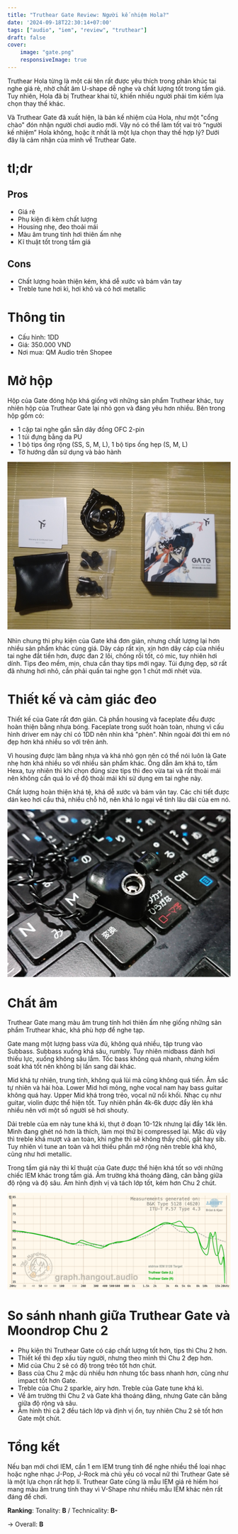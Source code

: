 ```yaml
---
title: "Truthear Gate Review: Người kế nhiệm Hola?"
date: '2024-09-18T22:30:14+07:00'
tags: ["audio", "iem", "review", "truthear"]
draft: false
cover:
    image: "gate.png"
    responsiveImage: true
---
```


Truthear Hola từng là một cái tên rất được yêu thích trong phân khúc tai nghe giá rẻ, nhờ chất âm U-shape dễ nghe và chất lượng tốt trong tầm giá. Tuy nhiên, Hola đã bị Truthear khai tử, khiến nhiều người phải tìm kiếm lựa chọn thay thế khác.

Và Truthear Gate đã xuất hiện, là bản kế nhiệm của Hola, như một "cổng chào" đón nhận người chơi audio mới. Vậy nó có thể làm tốt vai trò “người kế nhiệm” Hola không, hoặc ít nhất là một lựa chọn thay thế hợp lý? Dưới đây là cảm nhận của mình về Truthear Gate.

# tl;dr
## Pros
- Giá rẻ
- Phụ kiện đi kèm chất lượng
- Housing nhẹ, đeo thoải mái
- Màu âm trung tính hơi thiên ấm nhẹ
- Kĩ thuật tốt trong tầm giá

## Cons
- Chất lượng hoàn thiện kém, khá dễ xước và bám vân tay
- Treble tune hơi kì, hơi khô và có hơi metallic

# Thông tin
- Cấu hình: 1DD
- Giá: 350.000 VND
- Nơi mua: QM Audio trên Shopee

# Mở hộp
Hộp của Gate đóng hộp khá giống với những sản phẩm Truthear khác, tuy nhiên hộp của Truthear Gate lại nhỏ gọn và đáng yêu hơn nhiều. Bên trong hộp gồm có:
- 1 cặp tai nghe gắn sẵn dây đồng OFC 2-pin
- 1 túi đựng bằng da PU
- 1 bộ tips ống rộng (SS, S, M, L), 1 bộ tips ống hẹp (S, M, L)
- Tờ hướng dẫn sử dụng và bảo hành

![unbox](gate-unbox.jpeg)

Nhìn chung thì phụ kiện của Gate khá đơn giản, nhưng chất lượng lại hơn nhiều sản phẩm khác cùng giá. Dây cáp rất xịn, xịn hơn dây cáp của nhiều tai nghe đắt tiền hơn, được đan 2 lõi, chống rối tốt, có mic, tuy nhiên hơi dính. Tips đeo mềm, mịn, chưa cần thay tips mới ngay. Túi đựng đẹp, sờ rất đã nhưng hơi nhỏ, cần phải quấn tai nghe gọn 1 chút mới nhét vừa.

# Thiết kế và cảm giác đeo
Thiết kế của Gate rất đơn giản. Cả phần housing và faceplate đều được hoàn thiện bằng nhựa bóng. Faceplate trong suốt hoàn toàn, nhưng vì cấu hình driver em này chỉ có 1DD nên nhìn khá "phèn". Nhìn ngoài đời thì em nó đẹp hơn khá nhiều so với trên ảnh.

Vì housing được làm bằng nhựa và khá nhỏ gọn nên có thể nói luôn là Gate nhẹ hơn khá nhiều so với nhiều sản phẩm khác. Ống dẫn âm khá to, tầm Hexa, tuy nhiên thì khi chọn đúng size tips thì đeo vừa tai và rất thoải mái nên không cần quá lo về độ thoải mái khi sử dụng em tai nghe này.

Chất lượng hoàn thiện khá tệ, khá dễ xước và bám vân tay. Các chi tiết được dán keo hơi cẩu thả, nhiều chỗ hở, nên khá lo ngại về tính lâu dài của em nó.

![nozzle](gate-nozzle.jpeg)

# Chất âm
Truthear Gate mang màu âm trung tính hơi thiên ấm nhẹ giống những sản phẩm Truthear khác, khá phù hợp để nghe tạp.

Gate mang một lượng bass vừa đủ, không quá nhiều, tập trung vào Subbass. Subbass xuống khá sâu, rumbly. Tuy nhiên midbass đánh hơi thiếu lực, xuống không sâu lắm. Tốc bass không quá nhanh, nhưng kiểm soát khá tốt nên không bị lấn sang dải khác.

Mid khá tự nhiên, trung tính, không quá lùi mà cũng không quá tiến. Âm sắc tự nhiên và hài hòa. Lower Mid hơi mỏng, nghe vocal nam hay bass guitar không quá hay. Upper Mid khá trong trẻo, vocal nữ nổi khối. Nhạc cụ như guitar, violin được thể hiện tốt. Tuy nhiên phần 4k-6k được đẩy lên khá nhiều nên với một số người sẽ hơi shouty.

Dải treble của em này tune khá kì, thụt ở đoạn 10-12k nhưng lại đẩy 14k lên. Mình đang ghét nó hơn là thích, làm mọi thứ bị compressed lại. Mặc dù vậy thì treble khá mượt và an toàn, khi nghe thì sẽ không thấy chói, gắt hay sib. Tuy nhiên vì tune an toàn và hơi thiếu phần mở rộng nên treble khá khô, cũng như hơi metallic.

Trong tầm giá này thì kĩ thuật của Gate được thể hiện khá tốt so với những chiếc IEM khác trong tầm giá. Âm trường khá thoáng đãng, cân bằng giữa độ rộng và độ sâu. Âm hình định vị và tách lớp tốt, kém hơn Chu 2 chút.

![graph](graph.png)

# So sánh nhanh giữa Truthear Gate và Moondrop Chu 2
- Phụ kiện thì Truthear Gate có cáp chất lượng tốt hơn, tips thì Chu 2 hơn.
- Thiết kế thì đẹp xấu tùy người, nhưng theo mình thì Chu 2 đẹp hơn.
- Mid của Chu 2 sẽ có độ trong trẻo tốt hơn chút.
- Bass của Chu 2 mặc dù nhiều hơn nhưng tốc bass nhanh hơn, cũng như impact tốt hơn Gate.
- Treble của Chu 2 sparkle, airy hơn. Treble của Gate tune khá kì.
- Về âm trường thì Chu 2 và Gate khá thoáng đãng, nhưng Gate cân bằng giữa độ rộng và sâu.
- Âm hình thì cả 2 đều tách lớp và định vị ổn, tuy nhiên Chu 2 sẽ tốt hơn Gate một chút.

# Tổng kết
Nếu bạn mới chơi IEM, cần 1 em IEM trung tính để nghe nhiều thể loại nhạc hoặc nghe nhạc J-Pop, J-Rock mà chủ yếu có vocal nữ thì Truthear Gate sẽ là một lựa chọn rất hợp lí. Truthear Gate cũng là mẫu IEM giá rẻ hiếm hoi mang màu âm trung tính thay vì V-Shape như nhiều mẫu IEM khác nên rất đáng để chơi.

**Ranking**: Tonality: **B** / Technicality: **B-**

-> Overall: **B**
